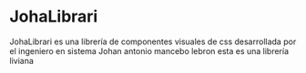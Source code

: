 # JohaLibrari
JohaLibrari  es una librería de componentes visuales de css desarrollada por el ingeniero en sistema Johan antonio mancebo lebron esta es una  librería  liviana 
